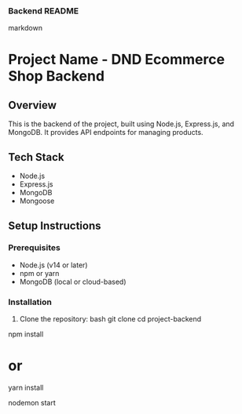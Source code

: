### Backend README

markdown
# Project Name - DND Ecommerce Shop Backend

## Overview
This is the backend of the project, built using Node.js, Express.js, and MongoDB. It provides API endpoints for managing products.

## Tech Stack
- Node.js
- Express.js
- MongoDB
- Mongoose

## Setup Instructions

### Prerequisites
- Node.js (v14 or later)
- npm or yarn
- MongoDB (local or cloud-based)

### Installation

1. Clone the repository:
   bash
   git clone 
   cd project-backend


npm install
# or
yarn install

nodemon start